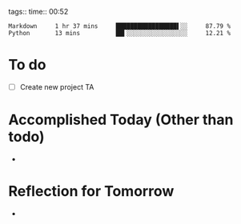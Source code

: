tags:: 
time:: 00:52

```wakatime
Markdown     1 hr 37 mins     █████████████████▌░░     87.79 %
Python       13 mins          ██▍░░░░░░░░░░░░░░░░░     12.21 %
```


# To do
- [ ] Create new project TA

# Accomplished Today (Other than todo)
- 

# Reflection for Tomorrow
- 
